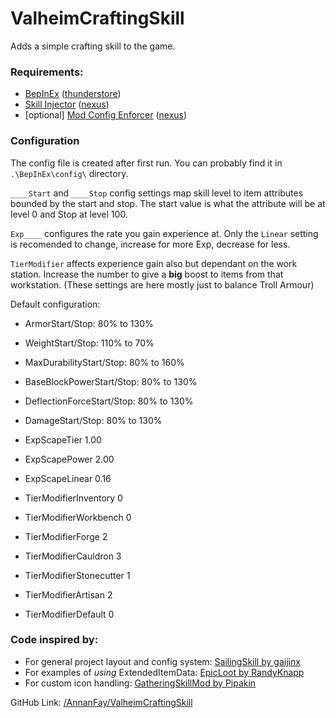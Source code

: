 # ValheimCraftingSkill
Adds a simple crafting skill to the game.

### Requirements:

- [BepInEx](https://github.com/BepInEx/BepInEx) ([thunderstore](https://valheim.thunderstore.io/package/denikson/BepInExPack_Valheim/))
- [Skill Injector](https://github.com/pipakin/PipakinsMods/tree/master/SkillInjector) ([nexus](https://www.nexusmods.com/valheim/mods/341))
- [optional] [Mod Config Enforcer](https://github.com/Pfhoenix/ModConfigEnforcer) ([nexus](https://www.nexusmods.com/valheim/mods/460))

### Configuration

The config file is created after first run. You can probably find it in `.\BepInEx\config\` directory.

`____Start` and `____Stop` config settings map skill level to item attributes bounded by the start and stop. The start value is what the attribute will be at level 0 and Stop at level 100.

`Exp____` configures the rate you gain experience at. Only the `Linear` setting is recomended to change, increase for more Exp, decrease for less.

`TierModifier` affects experience gain also but dependant on the work station. Increase the number to give a **big** boost to items from that workstation. (These settings are here mostly just to balance Troll Armour)

Default configuration:

- ArmorStart/Stop:            80% to 130%
- WeightStart/Stop:          110% to  70%
- MaxDurabilityStart/Stop:    80% to 160%
- BaseBlockPowerStart/Stop:   80% to 130%
- DeflectionForceStart/Stop:  80% to 130%
- DamageStart/Stop:           80% to 130%

- ExpScapeTier               1.00
- ExpScapePower              2.00
- ExpScapeLinear             0.16

- TierModifierInventory     0
- TierModifierWorkbench     0
- TierModifierForge         2
- TierModifierCauldron      3
- TierModifierStonecutter   1
- TierModifierArtisan       2
- TierModifierDefault       0

### Code inspired by:

- For general project layout and config system: [SailingSkill by gaijinx](https://github.com/gaijinx/valheim_mods/tree/main/sailing_skill)
- For examples of *using* ExtendedItemData: [EpicLoot by RandyKnapp](https://github.com/RandyKnapp/ValheimMods/tree/main/EpicLoot)
- For custom icon handling: [GatheringSkillMod by Pipakin](https://github.com/pipakin/PipakinsMods/tree/master/GatheringSkillMod)

GitHub Link: [/AnnanFay/ValheimCraftingSkill](https://github.com/AnnanFay/ValheimCraftingSkill)
